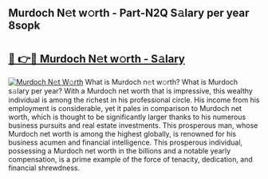 ## Murdoch N𝚎t w𝚘rth - Part-N2Q S𝚊lary per year 8sopk

# <h2><a href="http://gc0tld.nevu.top/?p=Murdoch">🔗 👉🔴 Murdoch N𝚎t w𝚘rth - S𝚊lary</a></h2>

[![Murdoch N𝚎t W𝚘rth](https://i.imgur.com/Oavwk0R.jpeg)](http://gc0tld.nevu.top/?p=Murdoch)
What is Murdoch n𝚎t w𝚘rth? What is Murdoch s𝚊lary per year?
With a Murdoch net worth that is impressive, this wealthy individual is among the richest in his professional circle. His income from his employment is considerable, yet it pales in comparison to Murdoch net worth, which is thought to be significantly larger thanks to his numerous business pursuits and real estate investments. This prosperous man, whose Murdoch net worth is among the highest globally, is renowned for his business acumen and financial intelligence. This prosperous individual, possessing a Murdoch net worth in the billions and a notable yearly compensation, is a prime example of the force of tenacity, dedication, and financial shrewdness.
